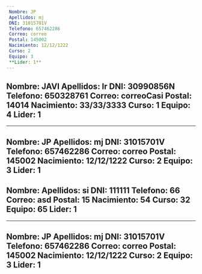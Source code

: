 ```yaml
---
 Nombre: JP
 Apellidos: mj
 DNI: 31015701V
 Telefono: 657462286
 Correo: correo
 Postal: 145002
 Nacimiento: 12/12/1222
 Curso: 2
 Equipo: 3
 **Lider: 1**
---
```

 Nombre: JAVI
 Apellidos: lr
 DNI: 30990856N
 Telefono: 650328761
 Correo: correoCasi
 Postal: 14014
 Nacimiento: 33/33/3333
 Curso: 1
 Equipo: 4
 **Lider: 1**
---
---
 Nombre: JP
 Apellidos: mj
 DNI: 31015701V
 Telefono: 657462286
 Correo: correo
 Postal: 145002
 Nacimiento: 12/12/1222
 Curso: 2
 Equipo: 3
 **Lider: 1**
---
 Nombre: 
 Apellidos: si
 DNI: 111111
 Telefono: 66
 Correo: asd
 Postal: 15
 Nacimiento: 54
 Curso: 32
 Equipo: 65
 **Lider: 1**
---
---
 Nombre: JP
 Apellidos: mj
 DNI: 31015701V
 Telefono: 657462286
 Correo: correo
 Postal: 145002
 Nacimiento: 12/12/1222
 Curso: 2
 Equipo: 3
 **Lider: 1**
---
